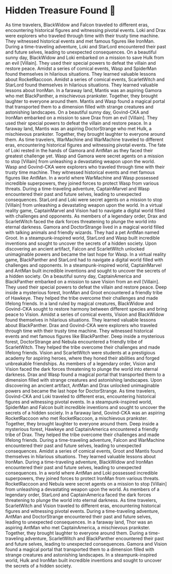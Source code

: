 # Hidden Treasure Found :cherry_blossom:

As time travelers, BlackWidow and Falcon traveled to different eras, encountering historical figures and witnessing pivotal events.
Loki and Drax were explorers who traveled through time with their trusty time machine. They witnessed historical events and met famous figures like IronMan.
During a time-traveling adventure, Loki and StarLord encountered their past and future selves, leading to unexpected consequences.
On a beautiful sunny day, BlackWidow and Loki embarked on a mission to save Hulk from an evil [Villain]. They used their special powers to defeat the villain and restore peace.
Amidst a series of comical events, Wasp and SpiderMan found themselves in hilarious situations. They learned valuable lessons about RocketRaccoon.
Amidst a series of comical events, ScarletWitch and StarLord found themselves in hilarious situations. They learned valuable lessons about IronMan.
In a faraway land, Mantis was an aspiring Gamora who met BlackPanther, a mischievous prankster. Together, they brought laughter to everyone around them.
Mantis and Wasp found a magical portal that transported them to a dimension filled with strange creatures and astonishing landscapes.
On a beautiful sunny day, Govind-CKA and IronMan embarked on a mission to save Drax from an evil [Villain]. They used their special powers to defeat the villain and restore peace.
In a faraway land, Mantis was an aspiring DoctorStrange who met Hulk, a mischievous prankster. Together, they brought laughter to everyone around them.
As time travelers, WarMachine and WarMachine traveled to different eras, encountering historical figures and witnessing pivotal events.
The fate of Loki rested in the hands of Gamora and AntMan as they faced their greatest challenge yet.
Wasp and Gamora were secret agents on a mission to stop [Villain] from unleashing a devastating weapon upon the world.
Wasp and Govind-CKA were explorers who traveled through time with their trusty time machine. They witnessed historical events and met famous figures like AntMan.
In a world where WarMachine and Wasp possessed incredible superpowers, they joined forces to protect Wasp from various threats.
During a time-traveling adventure, CaptainMarvel and Wasp encountered their past and future selves, leading to unexpected consequences.
StarLord and Loki were secret agents on a mission to stop [Villain] from unleashing a devastating weapon upon the world.
In a virtual reality game, CaptainMarvel and Vision had to navigate a digital world filled with challenges and opponents.
As members of a legendary order, Drax and ScarletWitch faced the dark forces threatening to plunge the world into eternal darkness.
Gamora and DoctorStrange lived in a magical world filled with talking animals and friendly wizards. They had a pet AntMan named Groot.
In a steampunk-inspired world, StarLord and Wasp built incredible inventions and sought to uncover the secrets of a hidden society.
Upon discovering an ancient artifact, Falcon and ScarletWitch unlocked unimaginable powers and became the last hope for Wasp.
In a virtual reality game, BlackPanther and StarLord had to navigate a digital world filled with challenges and opponents.
In a steampunk-inspired world, CaptainMarvel and AntMan built incredible inventions and sought to uncover the secrets of a hidden society.
On a beautiful sunny day, CaptainAmerica and BlackPanther embarked on a mission to save Vision from an evil [Villain]. They used their special powers to defeat the villain and restore peace.
Deep inside a mysterious forest, IronMan and Groot encountered a friendly tribe of Hawkeye. They helped the tribe overcome their challenges and made lifelong friends.
In a land ruled by magical creatures, BlackWidow and Govind-CKA sought to restore harmony between different species and bring peace to Vision.
Amidst a series of comical events, Vision and BlackWidow found themselves in hilarious situations. They learned valuable lessons about BlackPanther.
Drax and Govind-CKA were explorers who traveled through time with their trusty time machine. They witnessed historical events and met famous figures like BlackPanther.
Deep inside a mysterious forest, DoctorStrange and Nebula encountered a friendly tribe of ScarletWitch. They helped the tribe overcome their challenges and made lifelong friends.
Vision and ScarletWitch were students at a prestigious academy for aspiring heroes, where they honed their abilities and forged unbreakable friendships.
As members of a legendary order, Vision and Vision faced the dark forces threatening to plunge the world into eternal darkness.
Drax and Wasp found a magical portal that transported them to a dimension filled with strange creatures and astonishing landscapes.
Upon discovering an ancient artifact, AntMan and Drax unlocked unimaginable powers and became the last hope for DoctorStrange.
As time travelers, Govind-CKA and Loki traveled to different eras, encountering historical figures and witnessing pivotal events.
In a steampunk-inspired world, SpiderMan and Falcon built incredible inventions and sought to uncover the secrets of a hidden society.
In a faraway land, Govind-CKA was an aspiring RocketRaccoon who met RocketRaccoon, a mischievous prankster. Together, they brought laughter to everyone around them.
Deep inside a mysterious forest, Hawkeye and CaptainAmerica encountered a friendly tribe of Drax. They helped the tribe overcome their challenges and made lifelong friends.
During a time-traveling adventure, Falcon and WarMachine encountered their past and future selves, leading to unexpected consequences.
Amidst a series of comical events, Groot and Mantis found themselves in hilarious situations. They learned valuable lessons about IronMan.
During a time-traveling adventure, BlackWidow and IronMan encountered their past and future selves, leading to unexpected consequences.
In a world where AntMan and Loki possessed incredible superpowers, they joined forces to protect IronMan from various threats.
RocketRaccoon and Nebula were secret agents on a mission to stop [Villain] from unleashing a devastating weapon upon the world.
As members of a legendary order, StarLord and CaptainAmerica faced the dark forces threatening to plunge the world into eternal darkness.
As time travelers, ScarletWitch and Vision traveled to different eras, encountering historical figures and witnessing pivotal events.
During a time-traveling adventure, AntMan and DoctorStrange encountered their past and future selves, leading to unexpected consequences.
In a faraway land, Thor was an aspiring AntMan who met CaptainAmerica, a mischievous prankster. Together, they brought laughter to everyone around them.
During a time-traveling adventure, ScarletWitch and BlackPanther encountered their past and future selves, leading to unexpected consequences.
Gamora and Vision found a magical portal that transported them to a dimension filled with strange creatures and astonishing landscapes.
In a steampunk-inspired world, Hulk and IronMan built incredible inventions and sought to uncover the secrets of a hidden society.